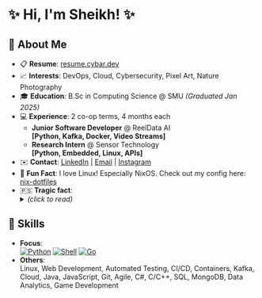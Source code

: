 # ✨ Hi, I'm Sheikh! ✨

## 👤 About Me

- 📋 **Resume**: [resume.cybar.dev][resume]
- 📈 **Interests**: DevOps, Cloud, Cybersecurity, Pixel Art, Nature Photography
- 🎓 **Education**: B.Sc in Computing Science @ SMU _(Graduated Jan 2025)_
- 💻 **Experience**: 2 co-op terms, 4 months each
	- **Junior Software Developer** @ ReelData AI  
      **[Python, Kafka, Docker, Video Streams]**
    - **Research Intern** @ Sensor Technology  
      **[Python, Embedded, Linux, APIs]**
- ✉️ **Contact**: [LinkedIn][linkedin] | [Email][email] | [Instagram][instagram]
- 🎉 **Fun Fact**: I love Linux! Especially NixOS. Check out my config here: [nix-dotfiles][nix_config]
- 🇵🇸 <b>Tragic fact</b>: <details><summary><i>(click to read)</i></summary><br />Hundreds of thousands of innocent unarmed people, including thousands of children are being killed by the IOF in Palestine. Millions of people are displaced from their homes that have been destroyed by the IOF so they have no home to return to. Many more in the West bank are losing their homes to settler colonialism. Palestinians in both wings, as well as those in the occupied territories live under an oppressive, inhumane, apartheid rule. Genocide and ethnic cleansing is being done to the Palestinians right now as you're reading this. And this has been going on for 75+ years.</details>

## 🎯 Skills

- **Focus**:  
  [![Python][img_python]][python] [![Shell][img_shell]][zsh] [![Go][img_go]][go]
- **Others**:  
  Linux, Web Development, Automated Testing, CI/CD, Containers, Kafka, Cloud, Java, JavaScript, Git, Agile, C#, C/C++, SQL, MongoDB, Data Analytics, Game Development

<!-- Links -->

[resume]: https://resume.cybar.dev "Resume - Sheikh Saad Abdullah"
[email]: mailto:sheikh@cybar.dev "sheikh@cybar.dev"
[linkedin]: https://linkedin.com/in/cybardev "Sheikh's LinkedIn"
[instagram]: https://www.instagram.com/cybardev "Instagram profile @cybardev"
[nix_config]: https://github.com/cybardev/nix-dotfiles "cybardev/nix-dotfiles"
[python]: https://www.python.org "Python"
[go]: https://go.dev/learn "Go"
[zsh]: https://www.zsh.org "Zsh"

<!-- Badges -->

[img_python]: https://img.shields.io/badge/-Python-FFD43B?style=for-the-badge&logo=python&logoColor=white&labelColor=3670A0
[img_go]: https://img.shields.io/badge/-Go-white?style=for-the-badge&logo=go&logoColor=white&labelColor=00ADD8
[img_shell]: https://img.shields.io/badge/-Shell-seagreen?style=for-the-badge&logo=gnubash&logoColor=white&labelColor=darkslategrey
